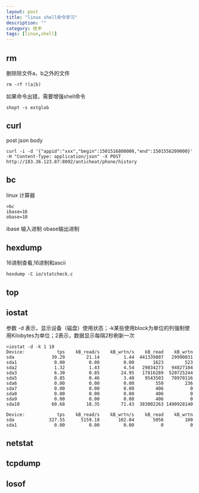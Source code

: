 ```yaml
---
layout: post
title: "linux shell命令学习"
description: ""
category: 技术
tags: [linux,shell]
---
```


## rm
删除除文件a，b之外的文件
```
rm -rf !(a|b)
```
如果命令出错，需要增强shell命令

```
shopt -s extglob
```

## curl
post json body
```
curl -i -d '{"appid":"xxx","begin":1501516800000,"end":1501556209000}' -H "Content-Type: application/json" -X POST http://183.36.123.87:8092/anticheat/phone/history
```

## bc
linux 计算器
```
>bc
ibase=16
obase=10
```
ibase 输入进制  obase输出进制

## hexdump
16进制查看,16进制和ascii
```
hexdump -C io/statcheck.c
```

## top
## iostat
参数 -d 表示，显示设备（磁盘）使用状态；-k某些使用block为单位的列强制使用Kilobytes为单位；2表示，数据显示每隔2秒刷新一次
```
>iostat -d -k 1 10
Device:            tps    kB_read/s    kB_wrtn/s    kB_read    kB_wrtn
sda              39.29        21.14         1.44  441339807   29990031
sda1              0.00         0.00         0.00       1623        523
sda2              1.32         1.43         4.54   29834273   94827104
sda3              6.30         0.85        24.95   17816289  520725244
sda5              0.85         0.46         3.40    9543503   70970116
sda6              0.00         0.00         0.00        550        236
sda7              0.00         0.00         0.00        406          0
sda8              0.00         0.00         0.00        406          0
sda9              0.00         0.00         0.00        406          0
sda10            60.68        18.35        71.43  383002263 1490928140

Device:            tps    kB_read/s    kB_wrtn/s    kB_read    kB_wrtn
sda             327.55      5159.18       102.04       5056        100
sda1              0.00         0.00         0.00          0          0
```
## netstat
## tcpdump
## losof

